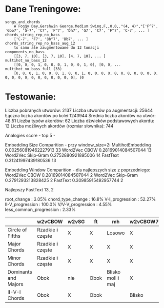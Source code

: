# Dane Treningowe:

```
songs_and_chords
	A Foggy Day,Gershwin George,Medium Swing,F,,0,0,,"(4, 4)","['F^7', 'Gbo7', 'G-7', 'C7', 'F^7', 'Dh7', 'G7', 'C7', 'F^7', 'C-7', ... ]
chords_string_rep_no_bass
	['C-7', 'F7', 'Bb^7', 'Db7', ... ]
chords_string_rep_no_bass_aug_12
	to samo ale zaugmentowane do 12 tonacji
components_no_bass
	[[3, 7, 10], [3, 7, 10], [4, 7, 10], ... ]
multihot_no_bass_12
	[[0, 0, 0, 1, 0, 0, 0, 1, 0, 0, 1, 0], [0, 0, ...
multihot_no_bass_full (33)
	[0, 0, 0, 1, 0, 0, 0, 1, 0, 0, 1, 0, 0, 0, 0, 0, 0, 0, 0, 0, 0, 0, 0, 0, 0, 0, 0, 0, 0, 0, 0, 0, 0], [0
```

# **Testowanie**:

Liczba pobranych utworów: 2137
Liczba utworów po augmentacji: 25644
Łączna liczba akordów po kolei 1243944
Średnia liczba akordów na utwór: 48.51
Liczba typów akordów: 62
Liczba dźwieków podstawowych akordu: 12
Liczba możliwych akordów (rozmiar słownika): 744


Analogies score - top 5 - 

Embedding Size Comparition - przy window_size=2:
MultihotEmbedding 0.002560819462227913 33
Word2Vec CBOW 0.28169014084507044 13
Word2Vec Skip-Gram 0.2752880921895006 14
FastText 0.31241997439180536 13

Embedding Window Comparition - dla najlepszych size z poprzedniego:
Word2Vec CBOW 0.28169014084507044 2
Word2Vec Skip-Gram 0.2791293213828425 2
FastText 0.30985915492957744 2


Najlepszy FastText 13, 2

root_change : 3.05%
chord_type_change : 16.8%
V-I_progression : 52.27%
II-V_progression : 100.0%
V/V-V_progression : 4.55%
less_common_progression : 2.33%



|                      | w2vCBOW          | w2vSG | ft   | mh                | w2vCBOW70 | w2vSG70 |
| -------------------- | ---------------- | ----- | ---- | ----------------- | --------- | ------- |
| Circle of Fifths     | Rzadkie i częste | X     | X    | Losowo            | X         | NAJS    |
| Major Chords         | Rzadkie i częste | X     | X    | X                 | X         | NAJS    |
| Minor Chords         | Rzadkie i częste | X     | X    | X                 | X         | X       |
| Dominants and Majors | Obok             | nie   | Obok | Blisko moll i maj | X         | X       |
| II-V-I Chords        | Obok             | X     | Obok |                   | Blisko    | X       |